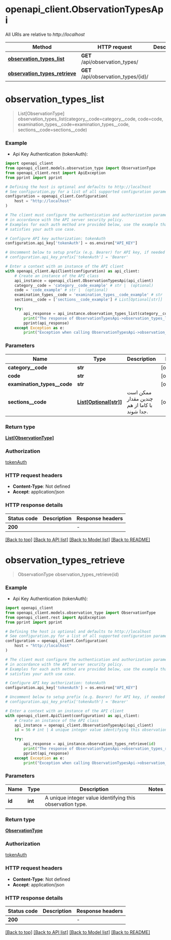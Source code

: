 # openapi_client.ObservationTypesApi

All URIs are relative to *http://localhost*

Method | HTTP request | Description
------------- | ------------- | -------------
[**observation_types_list**](ObservationTypesApi.md#observation_types_list) | **GET** /api/observation_types/ | 
[**observation_types_retrieve**](ObservationTypesApi.md#observation_types_retrieve) | **GET** /api/observation_types/{id}/ | 


# **observation_types_list**
> List[ObservationType] observation_types_list(category__code=category__code, code=code, examination_types__code=examination_types__code, sections__code=sections__code)

### Example

* Api Key Authentication (tokenAuth):

```python
import openapi_client
from openapi_client.models.observation_type import ObservationType
from openapi_client.rest import ApiException
from pprint import pprint

# Defining the host is optional and defaults to http://localhost
# See configuration.py for a list of all supported configuration parameters.
configuration = openapi_client.Configuration(
    host = "http://localhost"
)

# The client must configure the authentication and authorization parameters
# in accordance with the API server security policy.
# Examples for each auth method are provided below, use the example that
# satisfies your auth use case.

# Configure API key authorization: tokenAuth
configuration.api_key['tokenAuth'] = os.environ["API_KEY"]

# Uncomment below to setup prefix (e.g. Bearer) for API key, if needed
# configuration.api_key_prefix['tokenAuth'] = 'Bearer'

# Enter a context with an instance of the API client
with openapi_client.ApiClient(configuration) as api_client:
    # Create an instance of the API class
    api_instance = openapi_client.ObservationTypesApi(api_client)
    category__code = 'category__code_example' # str |  (optional)
    code = 'code_example' # str |  (optional)
    examination_types__code = 'examination_types__code_example' # str |  (optional)
    sections__code = ['sections__code_example'] # List[Optional[str]] | ممکن است چندین مقدار با کاما از هم جدا شوند. (optional)

    try:
        api_response = api_instance.observation_types_list(category__code=category__code, code=code, examination_types__code=examination_types__code, sections__code=sections__code)
        print("The response of ObservationTypesApi->observation_types_list:\n")
        pprint(api_response)
    except Exception as e:
        print("Exception when calling ObservationTypesApi->observation_types_list: %s\n" % e)
```



### Parameters


Name | Type | Description  | Notes
------------- | ------------- | ------------- | -------------
 **category__code** | **str**|  | [optional] 
 **code** | **str**|  | [optional] 
 **examination_types__code** | **str**|  | [optional] 
 **sections__code** | [**List[Optional[str]]**](str.md)| ممکن است چندین مقدار با کاما از هم جدا شوند. | [optional] 

### Return type

[**List[ObservationType]**](ObservationType.md)

### Authorization

[tokenAuth](../README.md#tokenAuth)

### HTTP request headers

 - **Content-Type**: Not defined
 - **Accept**: application/json

### HTTP response details

| Status code | Description | Response headers |
|-------------|-------------|------------------|
**200** |  |  -  |

[[Back to top]](#) [[Back to API list]](../README.md#documentation-for-api-endpoints) [[Back to Model list]](../README.md#documentation-for-models) [[Back to README]](../README.md)

# **observation_types_retrieve**
> ObservationType observation_types_retrieve(id)

### Example

* Api Key Authentication (tokenAuth):

```python
import openapi_client
from openapi_client.models.observation_type import ObservationType
from openapi_client.rest import ApiException
from pprint import pprint

# Defining the host is optional and defaults to http://localhost
# See configuration.py for a list of all supported configuration parameters.
configuration = openapi_client.Configuration(
    host = "http://localhost"
)

# The client must configure the authentication and authorization parameters
# in accordance with the API server security policy.
# Examples for each auth method are provided below, use the example that
# satisfies your auth use case.

# Configure API key authorization: tokenAuth
configuration.api_key['tokenAuth'] = os.environ["API_KEY"]

# Uncomment below to setup prefix (e.g. Bearer) for API key, if needed
# configuration.api_key_prefix['tokenAuth'] = 'Bearer'

# Enter a context with an instance of the API client
with openapi_client.ApiClient(configuration) as api_client:
    # Create an instance of the API class
    api_instance = openapi_client.ObservationTypesApi(api_client)
    id = 56 # int | A unique integer value identifying this observation type.

    try:
        api_response = api_instance.observation_types_retrieve(id)
        print("The response of ObservationTypesApi->observation_types_retrieve:\n")
        pprint(api_response)
    except Exception as e:
        print("Exception when calling ObservationTypesApi->observation_types_retrieve: %s\n" % e)
```



### Parameters


Name | Type | Description  | Notes
------------- | ------------- | ------------- | -------------
 **id** | **int**| A unique integer value identifying this observation type. | 

### Return type

[**ObservationType**](ObservationType.md)

### Authorization

[tokenAuth](../README.md#tokenAuth)

### HTTP request headers

 - **Content-Type**: Not defined
 - **Accept**: application/json

### HTTP response details

| Status code | Description | Response headers |
|-------------|-------------|------------------|
**200** |  |  -  |

[[Back to top]](#) [[Back to API list]](../README.md#documentation-for-api-endpoints) [[Back to Model list]](../README.md#documentation-for-models) [[Back to README]](../README.md)

